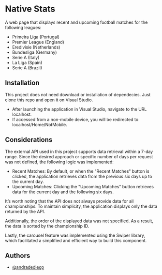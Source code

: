 
# Native Stats

A web page that displays recent and upcoming football matches for the
following leagues:

* Primeira Liga (Portugal)
* Premier League (England)
* Eredivisie (Netherlands)
* Bundesliga (Germany)
* Serie A (Italy)
* La Liga (Spain)
* Serie A (Brazil)






## Installation

This project does not need download or installation of dependecies. Just clone this repo and open it on Visual Studio.


* After launching the application in Visual Studio, navigate to the URL localhost.
* If accessed from a non-mobile device, you will be redirected to localhost/Home/NotMobile.
## Considerations

The external API used in this project supports data retrieval within a 7-day range. Since the desired approach or specific number of days per request was not defined, the following logic was implemented:

* Recent Matches: By default, or when the "Recent Matches" button is clicked, the application retrieves data from the previous six days up to the current day.
* Upcoming Matches: Clicking the "Upcoming Matches" button retrieves data for the current day and the following six days.

It’s worth noting that the API does not always provide data for all championships. To maintain simplicity, the application displays only the data returned by the API.

Additionally, the order of the displayed data was not specified. As a result, the data is sorted by the championship ID.

Lastly, the carousel feature was implemented using the Swiper library, which facilitated a simplified and efficient way to build this component.



## Authors

- [@andradediego](https://www.github.com/andradediego)

